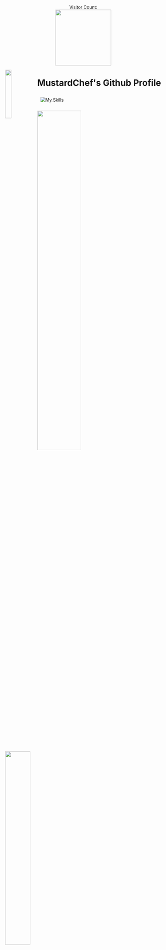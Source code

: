 <p align="center"> 
  Visitor Count:<br>
  <img src="https://profile-counter.glitch.me/MustardChef/count.svg" style="width: 180px;"/>
</p>

<picture><img align="left" src="https://github.com/MustardChef/MustardChef/blob/main/LogoKita.gif?raw=true" width=20% height=20%></picture>


# MustardChef's Github Profile 

<a href="https://skillicons.dev">
 <picture><img style="margin: 10px"src="https://skillicons.dev/icons?i=androidstudio,bash,linux,js,github,java,kotlin,py,cs,cpp,css,html,githubactions,r&perline=7"alt="My Skills"/></picture> 
</a>
<br/>
<br/>
<picture><img src="https://github-readme-stats.vercel.app/api?username=mustardchef&show_icons=true&include_all_commits=true&theme=radical&hide_border=true" width=53% height=53%/></picture><picture><img src="https://github-readme-stats.vercel.app/api/top-langs/?username=MustardChef&langs_count=8&layout=compact&theme=radical&hide_border=true" width=40% height=40%/></picture>

<picture><img src="https://github-readme-activity-graph.vercel.app/graph?username=MustardChef&theme=redical&hide_border=true" style="width: 890px;"/></picture>

<p align="center">
<picture><img src="https://metrics.lecoq.io/MustardChef?template=classic&base=header%2C%20activity%2C%20community%2C%20repositories%2C%20metadata&base.indepth=false&base.hireable=false&base.skip=false&config.timezone=Europe%2FLondon" /></picture>     
</p>
